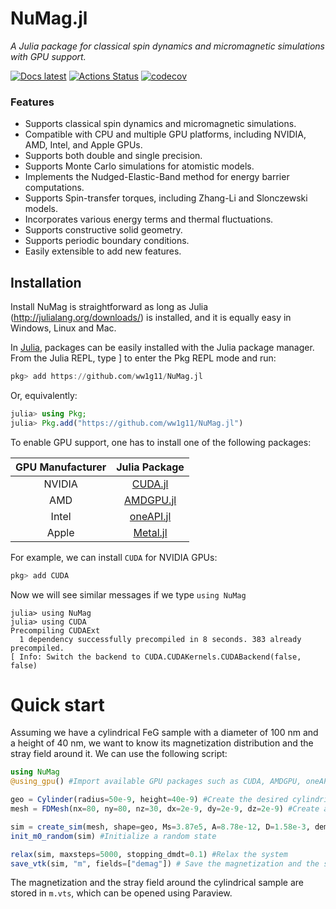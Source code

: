 # NuMag.jl

_A Julia package for classical spin dynamics and micromagnetic simulations with GPU support._

[![Docs latest](https://img.shields.io/badge/docs-latest-blue.svg)](https://ww1g11.github.io/NuMag.jl/)
[![Actions Status](https://github.com/ww1g11/NuMag.jl/workflows/CI/badge.svg)](https://github.com/ww1g11/NuMag.jl/actions)
[![codecov](https://codecov.io/github/ww1g11/NuMag.jl/branch/master/graph/badge.svg?token=2t4oGYcWUu)](https://codecov.io/github/ww1g11/NuMag.jl)


### Features

- Supports classical spin dynamics and micromagnetic simulations.
- Compatible with CPU and multiple GPU platforms, including NVIDIA, AMD, Intel, and Apple GPUs.
- Supports both double and single precision.
- Supports Monte Carlo simulations for atomistic models.
- Implements the Nudged-Elastic-Band method for energy barrier computations.
- Supports Spin-transfer torques, including Zhang-Li and Slonczewski models.
- Incorporates various energy terms and thermal fluctuations.
- Supports constructive solid geometry.
- Supports periodic boundary conditions.
- Easily extensible to add new features.


## Installation

Install NuMag is straightforward as long as Julia (<http://julialang.org/downloads/>) is installed, and it is equally easy in Windows, Linux and Mac.  

In [Julia](http://julialang.org), packages can be easily installed with the Julia package manager.
From the Julia REPL, type ] to enter the Pkg REPL mode and run:

```julia
pkg> add https://github.com/ww1g11/NuMag.jl
```

Or, equivalently:

```julia
julia> using Pkg;
julia> Pkg.add("https://github.com/ww1g11/NuMag.jl")
```

To enable GPU support, one has to install one of the following packages:

| GPU Manufacturer      | Julia Package                                      |
| :------------------:  | :-----------------------------------------------:  |
| NVIDIA                | [CUDA.jl](https://github.com/JuliaGPU/CUDA.jl)     |
| AMD                   | [AMDGPU.jl](https://github.com/JuliaGPU/AMDGPU.jl) |
| Intel                 | [oneAPI.jl](https://github.com/JuliaGPU/oneAPI.jl) |
| Apple                 | [Metal.jl](https://github.com/JuliaGPU/Metal.jl)   |

For example, we can install `CUDA` for NVIDIA GPUs:

```julia
pkg> add CUDA
```

Now we will see similar messages if we type `using NuMag`

```
julia> using NuMag
julia> using CUDA
Precompiling CUDAExt
  1 dependency successfully precompiled in 8 seconds. 383 already precompiled.
[ Info: Switch the backend to CUDA.CUDAKernels.CUDABackend(false, false)
```


# Quick start
Assuming we have a cylindrical FeG sample with a diameter of 100 nm and a height of 40 nm, we want to know 
its magnetization distribution and the stray field around it. We can use the following script: 

```julia
using NuMag
@using_gpu() #Import available GPU packages such as CUDA, AMDGPU, oneAPI or Metal

geo = Cylinder(radius=50e-9, height=40e-9) #Create the desired cylindrical shape
mesh = FDMesh(nx=80, ny=80, nz=30, dx=2e-9, dy=2e-9, dz=2e-9) #Create a finite difference mesh

sim = create_sim(mesh, shape=geo, Ms=3.87e5, A=8.78e-12, D=1.58e-3, demag=true) #Create a Sim
init_m0_random(sim) #Initialize a random state

relax(sim, maxsteps=5000, stopping_dmdt=0.1) #Relax the system
save_vtk(sim, "m", fields=["demag"]) # Save the magnetization and the stray field into vtk.
```
The magnetization and the stray field around the cylindrical sample are stored in `m.vts`, which can be opened using Paraview. 
